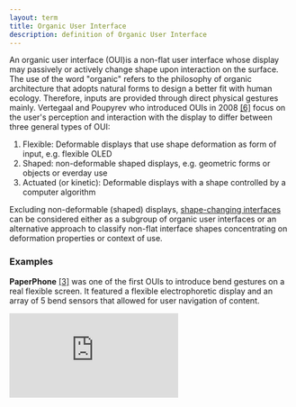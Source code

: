 ```yaml
---
layout: term
title: Organic User Interface
description: definition of Organic User Interface
---
```

An organic user interface (OUI)is a non-flat user interface whose display may passively or actively change shape upon interaction on the surface. 
The use of the word "organic" refers to the philosophy of organic architecture that adopts natural forms to design a better fit with human ecology. Therefore, inputs are provided through direct physical gestures mainly. Vertegaal and Poupyrev who introduced OUIs in 2008 [[6]](/resources/#references) focus on the user's perception and interaction with the display to differ between three general types of OUI:

1. Flexible: Deformable displays that use shape deformation as form of input, e.g. flexible OLED
2. Shaped: non-deformable shaped displays, e.g. geometric forms or objects or everday use
3. Actuated (or kinetic): Deformable displays with a shape controlled by a computer algorithm

Excluding non-deformable (shaped) displays, [shape-changing interfaces](/terms/shape-changing-interface) can be considered either as a subgroup of organic user interfaces or an alternative approach to classify non-flat interface shapes concentrating on deformation properties or context of use. 

### Examples

**PaperPhone** [[3]](/resources/#references) was one of the first OUIs to introduce bend gestures on a real flexible screen. It featured a flexible electrophoretic display and an array of 5 bend sensors that allowed for user navigation of content. 
<div class="media-wrapper"><iframe src="https://www.youtube.com/embed/Rl-qygUEE2c" frameborder="0" allow="accelerometer; autoplay; encrypted-media; gyroscope; picture-in-picture" allowfullscreen></iframe></div>





 